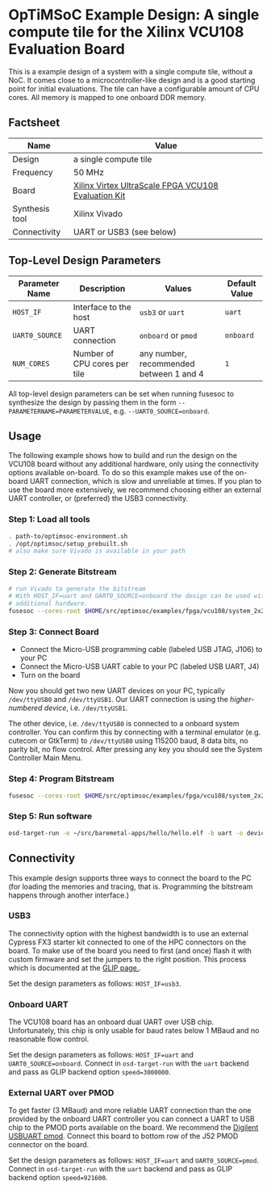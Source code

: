 # OpTiMSoC Example Design: A single compute tile for the Xilinx VCU108 Evaluation Board

This is a example design of a system with a single compute tile, without a NoC.
It comes close to a microcontroller-like design and is a good starting point for initial evaluations.
The tile can have a configurable amount of CPU cores.
All memory is mapped to one onboard DDR memory.

## Factsheet

| Name | Value |
| --- | ---|
| Design | a single compute tile |
| Frequency | 50 MHz |
| Board | [Xilinx Virtex UltraScale FPGA VCU108 Evaluation Kit](https://www.xilinx.com/products/boards-and-kits/ek-u1-vcu108-g.html) |
| Synthesis tool | Xilinx Vivado |
| Connectivity | UART or USB3 (see below) |

## Top-Level Design Parameters

| Parameter Name | Description | Values | Default Value |
|---|---|---|---|
| `HOST_IF` | Interface to the host | `usb3` or `uart` | `uart` |
| `UART0_SOURCE` | UART connection | `onboard` or `pmod` | `onboard` |
| `NUM_CORES` | Number of CPU cores per tile | any number, recommended between 1 and 4 | `1` |

All top-level design parameters can be set when running fusesoc to synthesize the design by passing them in the form `--PARAMETERNAME=PARAMETERVALUE`, e.g. `--UART0_SOURCE=onboard`.


## Usage
The following example shows how to build and run the design on the VCU108 board without any additional hardware, only using the connectivity options available on-board.
To do so this example makes use of the on-board UART connection, which is slow and unreliable at times.
If you plan to use the board more extensively, we recommend choosing either an external UART controller, or (preferred) the USB3 connectivity.

### Step 1: Load all tools
```sh
. path-to/optimsoc-environment.sh
. /opt/optimsoc/setup_prebuilt.sh
# also make sure Vivado is available in your path
```

### Step 2: Generate Bitstream
```sh
# run Vivado to generate the bitstream
# With HOST_IF=uart and UART0_SOURCE=onboard the design can be used without
# additional hardware.
fusesoc --cores-root $HOME/src/optimsoc/examples/fpga/vcu108/system_2x2_cccc build optimsoc:examples:system_2x2_cccc_vcu108 --UART0_SOURCE=onboard --HOST_IF=uart
```

### Step 3: Connect Board
- Connect the Micro-USB programming cable (labeled USB JTAG, J106) to your PC
- Connect the Micro-USB UART cable to your PC (labeled USB UART, J4)
- Turn on the board

Now you should get two new UART devices on your PC, typically `/dev/ttyUSB0` and `/dev/ttyUSB1`.
Our UART connection is using the *higher-numbered device*, i.e. `/dev/ttyUSB1`.

The other device, i.e. `/dev/ttyUSB0` is connected to a onboard system controller.
You can confirm this by connecting with a terminal emulator (e.g. cutecom or GtkTerm) to `/dev/ttyUSB0` using 115200 baud, 8 data bits, no parity bit, no flow control.
After pressing any key you should see the System Controller Main Menu.

### Step 4: Program Bitstream
```sh
fusesoc --cores-root $HOME/src/optimsoc/examples/fpga/vcu108/system_2x2_cccc pgm optimsoc:examples:system_2x2_cccc_vcu108
```

### Step 5: Run software
```sh
osd-target-run -e ~/src/baremetal-apps/hello/hello.elf -b uart -o device=/dev/ttyUSB1,speed=921600 --coretrace --systrace -vvv --verify
```

## Connectivity
This example design supports three ways to connect the board to the PC (for loading the memories and tracing, that is. Programming the bitstream happens through another interface.)

### USB3
The connectivity option with the highest bandwidth is to use an external Cypress FX3 starter kit connected to one of the HPC connectors on the board.
To make use of the board you need to first (and once) flash it with custom firmware and set the jumpers to the right position.
This process which is documented at the [GLIP page.](http://www.glip.io/group__backend__cypressfx3-examples-vcu108__loopback.html).

Set the design parameters as follows: `HOST_IF=usb3`.

### Onboard UART
The VCU108 board has an onboard dual UART over USB chip.
Unfortunately, this chip is only usable for baud rates below 1 MBaud and no reasonable flow control.

Set the design parameters as follows: `HOST_IF=uart` and `UART0_SOURCE=onboard`.
Connect in `osd-target-run` with the `uart` backend and pass as GLIP backend option `speed=3000000`.


### External UART over PMOD
To get faster (3 MBaud) and more reliable UART connection than the one provided by the onboard UART controller you can connect a UART to USB chip to the PMOD ports available on the board.
We recommend the [Digilent USBUART pmod](https://store.digilentinc.com/pmod-usbuart-usb-to-uart-interface/).
Connect this board to bottom row of the J52 PMOD connector on the board.

Set the design parameters as follows: `HOST_IF=uart` and `UART0_SOURCE=pmod`.
Connect in `osd-target-run` with the `uart` backend and pass as GLIP backend option `speed=921600`.
